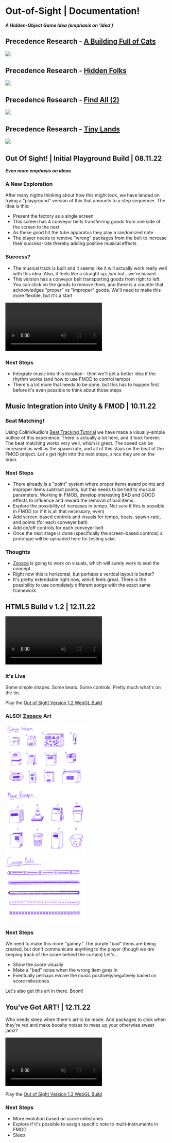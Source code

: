 # Out-of-Sight | Documentation!
***A Hidden-Object Game Idea (emphasis on 'Idea')***

## Precedence Research - [A Building Full of Cats](https://store.steampowered.com/app/1969080/A_Building_Full_of_Cats/)

<img src="https://github.com/zSpaceSheikh/Out-of-Sight/blob/main/Process/Media/precedent-ABFOC.jpg" width="50%">


## Precedence Research - [Hidden Folks](https://hiddenfolks.com/)

<img src="https://github.com/zSpaceSheikh/Out-of-Sight/blob/main/Process/Media/precedent-HF.jpg" width="50%">


## Precedence Research - [Find All (2)](https://store.steampowered.com/app/1722520/FIND_ALL_2_Middle_Ages/)

<img src="https://github.com/zSpaceSheikh/Out-of-Sight/blob/main/Process/Media/precedent-FA2.jpg" width="50%">


## Precedence Research - [Tiny Lands](https://store.steampowered.com/app/1354910/Tiny_Lands/)

<img src="https://github.com/zSpaceSheikh/Out-of-Sight/blob/main/Process/Media/precedent-TL.jpg" width="50%">

## Out Of Sight! | Initial Playground Build | 08.11.22
***Even more emphasis on ideas***

###  A New Exploration

After many nights thinking about how this might look, we have landed on trying a "playground" version of this that amounts to a step sequencer.
The idea is this:
* Present the factory as a single screen
* This screen has 4 conveyor belts transferring goods from one side of the screen to the next
* As these good hit the tube apparatus they play a randomized note
* The player needs to remove "wrong" packages from the belt to increase their success-rate thereby adding positive musical effects

### Success?

* The musical track is built and it seems like it will actually work really well with this idea. Also, it feels like a straight up, *jam* but.. we're biased
* This version has a conveyor belt transporting goods from right to left. You can click on the goods to remove them, and there is a counter that acknowledges "proper" vs "improper" goods. We'll need to make this more flexible, but it's a start

<video controls><source src="Media/proto_08_11.mov" type ="video/mp4"></video>

### Next Steps

* Integrate music into this iteration - then we'll get a better idea if the rhythm works (and how to use FMOD to control tempo)
* There's a lot more that needs to be done, but this has to happen first before it's even possible to think about those steps

## Music Integration into Unity & FMOD | 10.11.22

### Beat Matching!

Using ColinVAudio's [Beat Tracking Tutorial](https://www.youtube.com/watch?v=hNQX1fsQL4Q) we have made a visually-simple outline of this experience.
There is actually a lot here, and it took forever. The beat matching works very well, which is great. The speed can be increased as well as the spawn rate, and all of this stays on the beat of the FMOD project.
Let's get right into the next steps, since they are on the brain.

### Next Steps
* There already is a "point" system where proper items award points and improper items subtract points, but this needs to be tied to musical parameters.
  Working in FMOD, develop interesting BAD and GOOD effects to influence and reward the removal of bad items.
* Explore the possibility of increases in tempo. Not sure if this is possible in FMOD (or if it is all that necessary, even)
* Add screen-based controls and visuals for tempo, beats, spawn-rate, and points (for each conveyer belt)
* Add on/off controls for each conveyer belt
* Once the next stage is done (specifically the screen-based controls) a prototype will be uploaded here for testing sake.

### Thoughts
* [Zspace](https://github.com/zSpaceSheikh) is going to work on visuals, which will surely work to seel the concept
* Right now this is horizontal, but perhaps a vertical layout is better?
* It's pretty extendable right now, which feels great. There is the possibility to use completely different songs with the exact same framework

## HTML5 Build v 1.2 | 12.11.22

<video src="https://user-images.githubusercontent.com/8988958/201481491-6cdde665-fc56-49e8-a525-ab87610d4fe4.mov" controls="controls" muted="muted"></video>

### It's Live

Some simple shapes. Some beats. Some controls. Pretty much what's on the tin.

Play the [Out of Sight Version 1.2 WebGL Build](https://mouseandthebillionaire.github.io/outOfSight/Builds/v1.2/)


### ALSO! [Zspace](https://github.com/zSpaceSheikh) Art

<img src="Media/Package_Sketches.png" width="50%">
<img src="Media/Package_Sketches_V2.png" width="50%">
<img src="Media/Conveyor_Styles.png" width="50%">

### Next Steps
We need to make this more "gamey." The purple "bad" items are being created, but don't communicate anything to the player 
  (though we _are_ keeping track of the score behind the curtain) Let's...
* Show the score visually
* Make a "bad" noise when the wrong item goes in
* Eventually perhaps evolve the music positively/negatively based on score milestones

Let's also get this art in there. Boom!

## You've Got ART! | 12.11.22

Who needs sleep when there's art to be made. And packages to click when they're red and make booshy noises to mess up your otherwise sweet jamz?

<video src="https://user-images.githubusercontent.com/8988958/201488160-24350fec-7784-4460-8ca3-d0f783f0ddab.mov" controls="controls" muted="muted"></video>

Play the [Out of Sight Version 1.3 WebGL Build](https://mouseandthebillionaire.github.io/outOfSight/Builds/v1.3/)

### Next Steps
* More evolution based on score milestones
* Explore if it's possible to assign specific note to multi-instruments in FMOD
* Sleep


